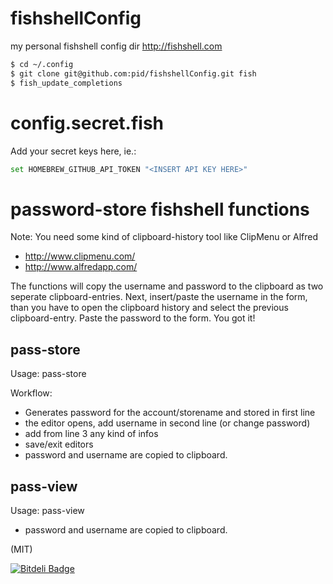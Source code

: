 fishshellConfig
===============

my personal fishshell config dir http://fishshell.com

```sh
$ cd ~/.config
$ git clone git@github.com:pid/fishshellConfig.git fish
$ fish_update_completions
```

# config.secret.fish

Add your secret keys here, ie.:
```sh
set HOMEBREW_GITHUB_API_TOKEN "<INSERT API KEY HERE>"
```

# password-store fishshell functions

Note: You need some kind of clipboard-history tool like ClipMenu or Alfred
- http://www.clipmenu.com/
- http://www.alfredapp.com/

The functions will copy the username and password to the clipboard as two seperate clipboard-entries.
Next, insert/paste the username in the form, than you have to open the clipboard history and select the previous clipboard-entry. Paste the password to the form. You got it! 

## pass-store

Usage: pass-store <storename> <password-len>

Workflow:
- Generates password for the account/storename and stored in first line
- the editor opens, add username in second line (or change password)
- add from line 3 any kind of infos
- save/exit editors
- password and username are copied to clipboard.

## pass-view

Usage: pass-view <storename>

- password and username are copied to clipboard.


(MIT)

[![Bitdeli Badge](https://d2weczhvl823v0.cloudfront.net/pid/fishshellconfig/trend.png)](https://bitdeli.com/free "Bitdeli Badge")


